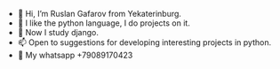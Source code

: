 - 👋 Hi, I’m Ruslan Gafarov from Yekaterinburg.
- 👀 I like the python language, I do projects on it.
- 🌱 Now I study django.
- 📫 Open to suggestions for developing interesting projects in python. 
- 📲 My whatsapp +79089170423 


<!---
trenerekb/trenerekb is a ✨ special ✨ repository because its `README.md` (this file) appears on your GitHub profile.
You can click the Preview link to take a look at your changes.
--->
